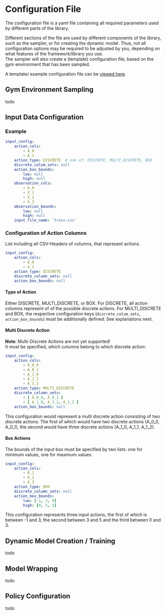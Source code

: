 # Configuration File

The configuration file is a yaml file containing all required parameters used by
different parts of the library.

Different sections of the file are used by different components of the library,
such as the sampler, or for creating the dynamic model. Thus, not all configuration
options may be required to be adjusted by you, depending on what features of
the framework/library you use.  
The sampler will also create a (template) configuration file, based on the gym
environment that has been sampled.

A template/ example configuration file can be [viewed here](https://github.com/micheltokic/stable_baselines_model_based_rl/blob/main/example_usage/sample_config.yaml).


## Gym Environment Sampling
todo


## Input Data Configuration

### Example
```yaml
input_config:
    action_cols:
        - A_0
        - A_1
    action_type: DISCRETE  # one of: DISCRETE, MULTI_DISCRETE, BOX
    discrete_colum_sets: null
    action_box_bounds:
        low: null
        high: null
    observation_cols:
        - X_0
        - X_1
        - X_2
        - X_3
    observation_bounds:
        low: null
        high: null
    input_file_name: 'train.csv'
```

### Configuration of Action Columns
List including all CSV-Headers of columns, that represent actions.
```yaml
input_config:
    action_cols:
        - A_0
        - A_1
    action_type: DISCRETE
    discrete_column_sets: null
    action_box_bounds: null
```
#### Type of Action
Either DISCRETE, MULTI_DISCRETE, or BOX.
For DISCRETE, all action columns represent of of the possible discrete actions. For MULTI_DISCRETE and BOX,
the respective configuration keys (`discrete_colum_sets`, `action_box_bounds`) must be additionally defined.
See explanations next.

#### Multi Discrete Action
**Note**: Multi-Discrete Actions are not yet supported!  
It must be specified, which columns belong to which discrete action:
```yaml
input_config:
    action_cols:
        - A_0_0
        - A_0_1
        - A_1_0
        - A_1_1
        - A_1_2
    action_type: MULTI_DISCRETE
    discrete_column_sets:
        - [ A_0_0, A_0_1 ]
        - [ A_1_0, A_1_1, A_1_2 ]
    action_box_bounds: null
```
This configuration would represent a multi discrete action consisting of two discrete actions. The first of which would have two discrete actions (A_0_0, A_0_1), the second would have three discrete actions (A_1_0, A_1_1, A_1_2).

#### Box Actions
The bounds of the input box must be specified by two lists: one for minimum values, one for
maximum values.  
```yaml
input_config:
    action_cols:
        - A_1
        - A_2
        - A_3
    action_type: BOX
    discrete_column_sets: null
    action_box_bounds:
        low: [-1, 3, 0]
        high: [0, 5, 3]
```
This configuration represents three input actions, the first of which is between -1 and 3, the
second between 3 and 5 and the third between 0 and 3.


## Dynamic Model Creation / Training
todo


## Model Wrapping
todo


## Policy Configuration
todo
